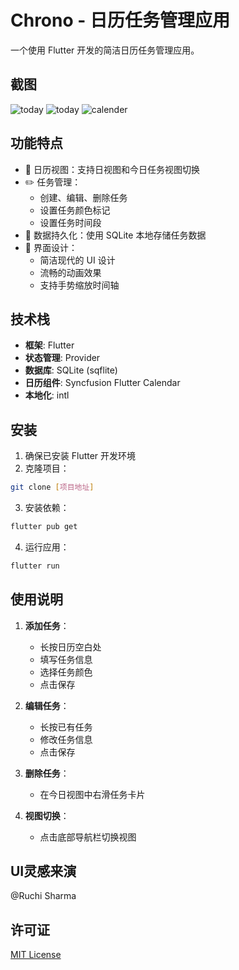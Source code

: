 # Chrono - 日历任务管理应用

一个使用 Flutter 开发的简洁日历任务管理应用。

## 截图
![today](qq_pic_merged_1732540852760.jpg)
![today](qq_pic_merged_1732540868013.jpg)
![calender](qq_pic_merged_1732540876721.jpg)

## 功能特点

- 📅 日历视图：支持日视图和今日任务视图切换
- ✏️ 任务管理：
  - 创建、编辑、删除任务
  - 设置任务颜色标记
  - 设置任务时间段
- 💾 数据持久化：使用 SQLite 本地存储任务数据
- 🎨 界面设计：
  - 简洁现代的 UI 设计
  - 流畅的动画效果
  - 支持手势缩放时间轴

## 技术栈

- **框架**: Flutter
- **状态管理**: Provider
- **数据库**: SQLite (sqflite)
- **日历组件**: Syncfusion Flutter Calendar
- **本地化**: intl

## 安装

1. 确保已安装 Flutter 开发环境
2. 克隆项目：
```bash
git clone [项目地址]
```

3. 安装依赖：
```bash
flutter pub get
```

4. 运行应用：
```bash
flutter run
```

## 使用说明

1. **添加任务**：
   - 长按日历空白处
   - 填写任务信息
   - 选择任务颜色
   - 点击保存

2. **编辑任务**：
   - 长按已有任务
   - 修改任务信息
   - 点击保存

3. **删除任务**：
   - 在今日视图中右滑任务卡片

4. **视图切换**：
   - 点击底部导航栏切换视图
## UI灵感来演
@Ruchi Sharma

## 许可证

[MIT License](LICENSE)

